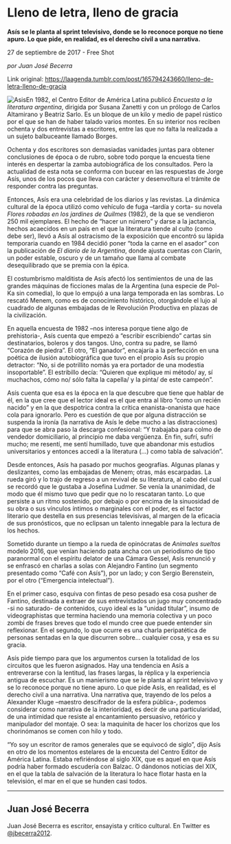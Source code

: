 # Lleno de letra, lleno de gracia

**Asís se le planta al sprint
televisivo, donde se lo reconoce porque no tiene apuro. Lo que pide,
en realidad, es el derecho civil a una narrativa.**

27 de septiembre de 2017 - Free Shot

_por Juan José Becerra_

Link original: https://laagenda.tumblr.com/post/165794243660/lleno-de-letra-lleno-de-gracia

![Asis](https://64.media.tumblr.com/b043b16d15717124a8b5cf333970960d/tumblr_inline_pjzz58BzKh1t6q87u_500.jpg)En 1982, el
Centro Editor de América Latina publicó  *Encuesta
a la literatura argentina*, dirigida por
Susana Zanetti y con un prólogo de Carlos Altamirano y Beatriz
Sarlo. Es un bloque de un kilo y medio de papel rústico por el que
se han de haber talado varios montes. En su interior nos reciben
ochenta y dos entrevistas a escritores, entre las que no falta la
realizada a un sujeto balbuceante llamado Borges. 


Ochenta y
dos escritores son demasiadas vanidades juntas para obtener
conclusiones de época o de rubro, sobre todo porque la encuesta
tiene interés en despertar la zamba autobiográfica de los
consultados. Pero la actualidad de esta nota se conforma con bucear
en las respuestas de Jorge Asís, unos de los pocos que lleva con
carácter y desenvoltura el trámite de responder contra las
preguntas.

Entonces,
Asís era una celebridad de los diarios y las revistas. La dinámica
cultural de la época utilizó como vehículo de fuga –tardía y
corta- su novela *Flores robadas en los
jardines de Quilmes* (1982), de la que se
vendieron 250 mil ejemplares. El hecho de “hacer un número” y
darse a la jactancia, hechos acaecidos en un país en el que la
literatura tiende al culto (como debe ser), llevó a Asís al
ostracismo de la exposición que encontró su lápida temporaria
cuando en 1984 decidió poner “toda la carne en el asador” con la
publicación de *El diario de la Argentina*,
donde ajusta cuentas con Clarín, un poder estable, oscuro y de un
tamaño que llama al combate desequilibrado que se premia con la
épica. 


El
costumbrismo malditista de Asís afectó los sentimientos de una de
las grandes máquinas de ficciones malas de la Argentina (una especie
de Pol-Ka sin comedia), lo que lo empujó a una larga temporada en
las sombras. Lo rescató Menem, como es de conocimiento histórico,
otorgándole el lujo al cuadrado de algunas embajadas de le
Revolución Productiva en plazas de la civilización. 


En aquella
encuesta de 1982 –nos interesa porque tiene algo de prehistoria-,
Asís cuenta que empezó a “escribir escribiendo” cartas sin
destinatarios, boleros y dos tangos. Uno, contra su padre, se llamó
“Corazón de piedra”. El otro, “El ganador”, encajaría a la
perfección en una poética de ilusión autobiográfica que tuvo en
el propio Asís su propio detractor: “No, si de potrillito nomás
ya era portador de una modestia insoportable”. El estribillo decía:
“Quieren que explique mi método/ ay, sí muchachos, cómo no/ sólo
falta la capella/ y la pinta/ de este campeón”.

Asís cuenta
que esa es la época en la que descubre que tiene que hablar de él,
en la que cree que el lector ideal es el que entra al libro “como
un recién nacido” y en la que despotrica contra la crítica
enanista-onanista que hace cola para ignorarlo. Pero es cuestión de
que por alguna distracción se suspenda la ironía (la narrativa de
Asís le debe mucho a las distracciones) para que se abra paso la
descarga confesional: “Y trabajaba para colmo de vendedor
domiciliario, al principio me daba vergüenza. En fin, sufrí, sufrí
mucho; me resentí, me sentí humillado, tuve que abandonar mis
estudios universitarios y entonces accedí a la literatura (…) como
tabla de salvación”.  


Desde
entonces, Asís ha pasado por muchos geografías. Algunas planas y
deslizantes, como las embajadas de Menem; otras, más escarpadas. La
rueda giró y lo trajo de regreso a un revival de su literatura, al
cabo del cual se recordó que le gustaba a Josefina Ludmer. Se venía
la unanimidad, de modo que él mismo tuvo que pedir que no lo
rescataran tanto. Lo que persiste a un ritmo sostenido, por debajo o
por encima de la sinuosidad de su obra o sus vínculos íntimos o
marginales con el poder, es el factor literario que destella en sus
presencias televisivas, al margen de la eficacia de sus pronósticos,
que no eclipsan un talento innegable para la lectura de los hechos.

Sometido
durante un tiempo a la rueda de opinócratas  de *Animales
sueltos* modelo 2016, que venían haciendo
pata ancha con un periodismo de tipo paranormal con el espíritu
delator de una Cámara Gessel, Asís renunció y se enfrascó en
charlas a solas con Alejandro Fantino (un segmento presentado como
“Café con Asís”), por un lado; y con Sergio Berenstein, por el
otro (“Emergencia intelectual”). 


En el primer
caso, esquiva con fintas de peso pesado esa cosa pusher de Fantino,
destinada a extraer de sus entrevistados un jugo muy concentrado -si
no saturado- de contenidos, cuyo ideal es la “unidad titular”,
insumo de videographistas que termina haciendo una memoria colectiva
y un poco zombi de frases breves que todo el mundo cree que puede
entender sin reflexionar. En el segundo, lo que ocurre es una charla
peripatética de personas sentadas en la que discurren sobre…
cualquier cosa, y esa es su gracia.

Asís pide
tiempo para que los argumentos cursen la totalidad de los circuitos
que les fueron asignados. Hay una tendencia en Asís a entreverarse
con la lentitud, las frases largas, la réplica y la experiencia
antigua de escuchar. Es un manierismo que se le planta al sprint
televisivo y se lo reconoce porque no tiene apuro. Lo que pide Asís,
en realidad, es el derecho civil a una narrativa. Una narrativa que,
trayendo de los pelos a Alexander Kluge –maestro descifrador de la
esfera pública-, podemos considerar como narrativa de la
interioridad, es decir de una particularidad, de una intimidad que
resiste al encantamiento persuasivo, retórico y manipulador del
montaje. O sea: la maquinita de hacer los chorizos que los
chorinómanos se comen con hilo y todo.

“Yo soy un
escritor de ramos generales que se equivocó de siglo”, dijo Asís
en otro de los momentos estelares de la encuesta del Centro Editor de
América Latina. Estaba refiriéndose al siglo XIX, que es aquel en
que Asís podría haber formado escudería con Balzac. O dándonos
noticias del XIX, en el que la tabla de salvación de la literatura
lo hace flotar hasta en la televisión, el mar en el que se hunden
casi todos. 




---

 Juan José Becerra
------------------

 Juan José Becerra es escritor, ensayista y crítico cultural. En Twitter es [@jbecerra2012](https://twitter.com/jbecerra2012). 

